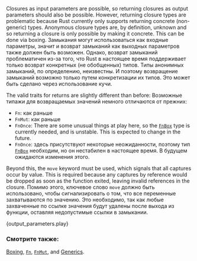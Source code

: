 Closures as input parameters are possible, so returning closures as
output parameters should also be possible. However, returning closure types
are problematic because Rust currently only supports returning concrete
(non-generic) types. Anonymous closure types are, by definition, unknown
and so returning a closure is only possible by making it concrete. This
can be done via boxing.
Замыкания могут использоваться как входные параметры, значит и возврат замыканий
как выходных параметров также должен быть возможен. Однако, возврат замыканий
проблематичен из-за того, что Rust в настоящее время поддерживает только возврат
конкретных (не обобщенных) типов. Типы анонимных замыканий, по определению,
неизвестны. И поэтому возвращение замыканий возможно только путем конкретизации
их типов. Это может быть сделано через использование кучи.

The valid traits for returns are slightly different than before:
Возможные типажи для возвращаемых значений немного отличаются от прежних:

* `Fn`: как раньше
* `FnMut`: как раньше
* `FnOnce`: There are some unusual things at play here, so the [`FnBox`][fnbox]
  type is currently needed, and is unstable. This is expected to change in
  the future.
* `FnOnce`: здесь присутствуют некоторые неожиданности, поэтому тип [`FnBox`][fnbox]
  необходим, но он нестабилен в настоящее время. В будущем ожидаются изменения
  этого.

Beyond this, the `move` keyword must be used, which signals that all captures
occur by value. This is required because any captures by reference would be
dropped as soon as the function exited, leaving invalid references in the
closure.
Помимо этого, ключевое слово `move` должно быть использовано, чтобы
сигнализировать о том, что все переменные захватываются по значению. Это
необходимо, так как любые захваченные по ссылке значения будут удалены после
выхода из функции, оставляя недопустимые ссылки в замыкании.

{output_parameters.play}

### Смотрите также:

[Boxing][box], [`Fn`][fn], [`FnMut`][fnmut], and [Generics][generics].

[box]: ../../std/box.html
[fn]: http://doc.rust-lang.org/std/ops/trait.Fn.html
[fnmut]: http://doc.rust-lang.org/std/ops/trait.FnMut.html
[fnbox]: http://doc.rust-lang.org/std/boxed/trait.FnBox.html
[generics]: ../../generics.html
